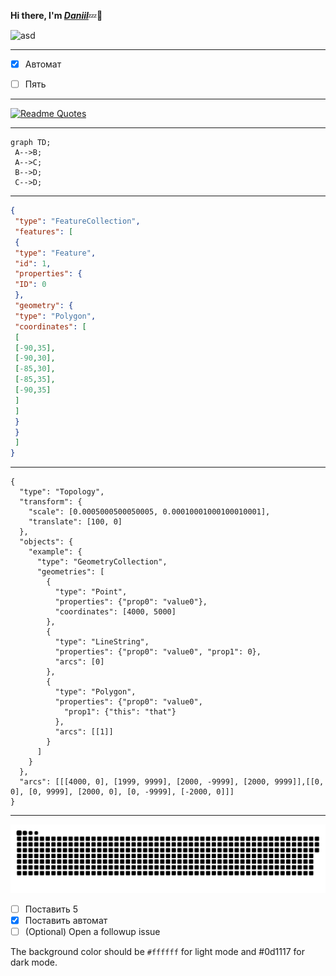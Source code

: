 
**Hi there, I'm _[Daniil](https://vk.com/semendaniel)_**:zzz::wave:

![asd](https://github.com/blackcater/blackcater/raw/main/images/Hi.gif)

---

- [x] Автомат
- [ ] Пять


---
[![Readme Quotes](https://quotes-github-readme.vercel.app/api?type=horizontal&theme=dark)](https://github.com/piyushsuthar/github-readme-quotes)

---

```mermaid
graph TD;
 A-->B;
 A-->C;
 B-->D;
 C-->D;
```
---
```geojson
{
 "type": "FeatureCollection",
 "features": [
 {
 "type": "Feature",
 "id": 1,
 "properties": {
 "ID": 0
 },
 "geometry": {
 "type": "Polygon",
 "coordinates": [
 [
 [-90,35],
 [-90,30],
 [-85,30],
 [-85,35],
 [-90,35]
 ]
 ]
 }
 }
 ]
}
```
---
```topojson
{
  "type": "Topology",
  "transform": {
    "scale": [0.0005000500050005, 0.00010001000100010001],
    "translate": [100, 0]
  },
  "objects": {
    "example": {
      "type": "GeometryCollection",
      "geometries": [
        {
          "type": "Point",
          "properties": {"prop0": "value0"},
          "coordinates": [4000, 5000]
        },
        {
          "type": "LineString",
          "properties": {"prop0": "value0", "prop1": 0},
          "arcs": [0]
        },
        {
          "type": "Polygon",
          "properties": {"prop0": "value0",
            "prop1": {"this": "that"}
          },
          "arcs": [[1]]
        }
      ]
    }
  },
  "arcs": [[[4000, 0], [1999, 9999], [2000, -9999], [2000, 9999]],[[0, 0], [0, 9999], [2000, 0], [0, -9999], [-2000, 0]]]
}
```
---


![Semenov-D snake sng](https://github.com/Semenov-D/Semenov-D/blob/output/github-contribution-grid-snake.svg)


- [ ] Поставить 5
- [x] Поставить автомат
- [ ] \(Optional) Open a followup issue

The background color should be `#ffffff` for light mode and #0d1117 for dark mode.
